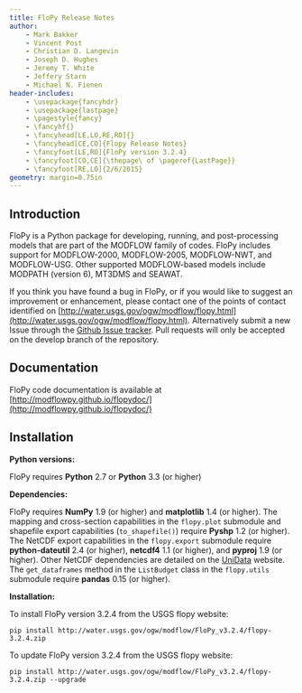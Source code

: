 ```yaml
---
title: FloPy Release Notes
author: 
    - Mark Bakker
    - Vincent Post
    - Christian D. Langevin
    - Joseph D. Hughes
    - Jeremy T. White
    - Jeffery Starn
    - Michael N. Fienen
header-includes:
    - \usepackage{fancyhdr}
    - \usepackage{lastpage}
    - \pagestyle{fancy}
    - \fancyhf{}
    - \fancyhead[LE,LO,RE,RO]{}
    - \fancyhead[CE,CO]{Flopy Release Notes}
    - \fancyfoot[LE,RO]{FloPy version 3.2.4}
    - \fancyfoot[CO,CE]{\thepage\ of \pageref{LastPage}}
    - \fancyfoot[RE,LO]{2/6/2015}
geometry: margin=0.75in
---
```


Introduction
-----------------------------------------------

FloPy is a Python package for developing, running, and post-processing models that are part of the MODFLOW family of codes. FloPy includes support for MODFLOW-2000, MODFLOW-2005, MODFLOW-NWT, and MODFLOW-USG. Other supported MODFLOW-based models include MODPATH (version 6), MT3DMS and SEAWAT.

If you think you have found a bug in FloPy, or if you would like to suggest an improvement or enhancement, please contact one of the points of contact identified on [http://water.usgs.gov/ogw/modflow/flopy.html](http://water.usgs.gov/ogw/modflow/flopy.html). Alternatively submit a new Issue through the [Github Issue tracker](https://github.com/modflowpy/flopy/tree/develop). Pull requests will only be accepted on the develop branch of the repository.


Documentation
-----------------------------------------------

FloPy code documentation is available at [http://modflowpy.github.io/flopydoc/](http://modflowpy.github.io/flopydoc/)


Installation
-----------------------------------------------

**Python versions:**

FloPy requires **Python** 2.7 or **Python** 3.3 (or higher)


**Dependencies:**

FloPy requires **NumPy** 1.9 (or higher) and **matplotlib** 1.4 (or higher). The mapping and cross-section capabilities in the `flopy.plot` submodule and shapefile export capabilities (`to_shapefile()`) require **Pyshp** 1.2 (or higher). The NetCDF export capabilities in the `flopy.export` submodule require **python-dateutil** 2.4 (or higher), **netcdf4** 1.1 (or higher), and **pyproj** 1.9 (or higher). Other NetCDF dependencies are detailed on the [UniData](http://unidata.github.io/netcdf4-python/) website. The `get_dataframes` method in the `ListBudget` class in the `flopy.utils` submodule require **pandas** 0.15 (or higher).


**Installation:**

To install FloPy version 3.2.4 from the USGS flopy website:

    pip install http://water.usgs.gov/ogw/modflow/FloPy_v3.2.4/flopy-3.2.4.zip
    
To update FloPy version 3.2.4 from the USGS flopy website:

    pip install http://water.usgs.gov/ogw/modflow/FloPy_v3.2.4/flopy-3.2.4.zip --upgrade


